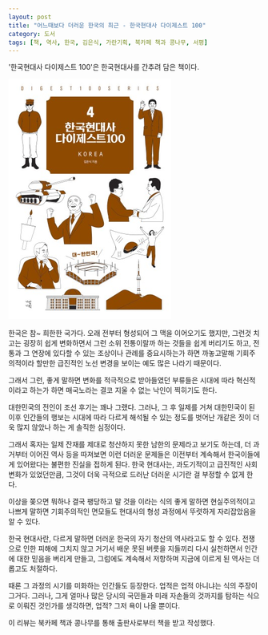 ```yaml
---
layout: post
title: "어느때보다 더러운 한국의 최근 - 한국현대사 다이제스트 100"
category: 도서
tags: [책, 역사, 한국, 김은식, 가란기획, 북카페 책과 콩나무, 서평]
---
```


'한국현대사 다이제스트 100'은
한국현대사를 간추려 담은 책이다.

![표지](/images/book/korean-modern-history-digest-100-book-h480.jpg)

한국은 참~ 희한한 국가다.
오래 전부터 형성되어 그 맥을 이어오기도 했지만,
그런것 치고는 굉장히 쉽게 변화하면서
그런 소위 전통이랄까 하는 것들을 쉽게 버리기도 하고,
전통과 그 연장에 있다할 수 있는 조상이나 관례를 중요시하는가 하면
까놓고말해 기회주의적이라 할만한 급진적인 노선 변경을 보이는 예도 많은 나라기 때문이다.

그래서 그런, 좋게 말하면 변화를 적극적으로 받아들였던 부류들은
시대에 따라 혁신적이라고 하는가 하면
매국노라는 결코 지울 수 없는 낙인이 찍히기도 한다.

대한민국의 전인이 조선 후기는 꽤나 그랬다.
그러나, 그 후 일제를 거쳐 대한민국이 된 이후 인간들의 행보는
시대에 따라 다르게 해석될 수 있는 정도를 벗어난
개같은 짓이 더욱 많지 않았나 하는 게 솔직한 심정이다.

그래서 혹자는 일제 잔재를 제대로 청산하지 못한 남한의 문제라고 보기도 하는데,
더 과거부터 이어진 역사 등을 따져보면
이런 더러운 문제들은 이전부터 계속해서 한국이들에게 있어왔다는 불편한 진실을 접하게 된다.
한국 현대사는, 과도기적이고 급진적인 사회 변화가 있었던만큼, 그것이 더욱 극적으로 드러난 더러운 시기란 걸 부정할 수 없게 한다.

이상을 쫒으면 뭐하나 결국 팽당하고 말 것을 이라는 식의
좋게 말하면 현실주의적이고 나쁘게 말하면 기회주의적인 면모들도
현대사의 형성 과정에서 뚜렷하게 자리잡았음을 알 수 있다.

한국 현대사란, 다르게 말하면 더러운 한국의 자기 청산의 역사라고도 할 수 있다.
전쟁으로 인한 피해에 그치지 않고
거기서 배운 못된 버릇을 지들끼리 다시 실천하면서 인간에 대한 믿음을 버리게 만들고,
그럼에도 계속해서 저항하며 지금에 이르게 된 역사는
더롭고도 처절하다.

때론 그 과정의 시기를 미화하는 인간들도 등장한다.
업적은 업적 아니냐는 식의 주장이 그거다.
그러나, 그게 얼마나 많은 당시의 국민들과 미래 자손들의 것까지를 탐하는 식으로 이뤄진 것인가를 생각하면,
업적? 그저 욕이 나올 뿐이다.



<div class="im im-info">
이 리뷰는 북카페 책과 콩나무를 통해 출판사로부터 책을 받고 작성했다.
</div>
